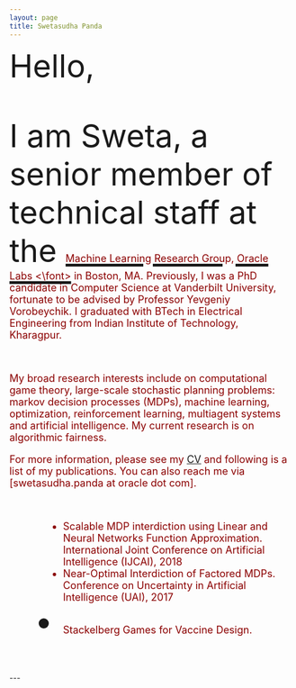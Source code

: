 ```yaml
---
layout: page
title: Swetasudha Panda
---
```

<span style= "font-size:4em;">
Hello, 

I am Sweta, a senior member of technical staff at the  [<font color="DarkRed" size="4"> Machine Learning Research Group, Oracle Labs <\font>](https://labs.oracle.com/pls/apex/f?p=labs:49:::::P49_PROJECT_ID:7) in Boston, MA.  Previously, I was a PhD candidate in Computer Science at Vanderbilt University, fortunate to be advised by Professor Yevgeniy Vorobeychik. I graduated with BTech in Electrical Engineering from Indian Institute of Technology, Kharagpur.  

My broad research interests include on computational game theory, large-scale stochastic planning problems: markov decision processes (MDPs), machine learning, optimization, reinforcement learning, multiagent systems and artificial intelligence. My current research is on algorithmic fairness. 

For more information, please see my  [CV](https://www.dropbox.com/s/sfvmslymrgmpudt/CV_Sweta_Panda.pdf?dl=0)  and following is a list of my publications.  You can also reach me via [swetasudha.panda at oracle dot com].


-  Scalable MDP interdiction using Linear and Neural Networks Function Approximation. 
    International Joint Conference on Artificial Intelligence (IJCAI), 2018 
-  Near-Optimal Interdiction of Factored MDPs. 
   Conference on Uncertainty in Artificial Intelligence (UAI), 2017 
-   Stackelberg Games for Vaccine Design. </font>  

</span>
---



